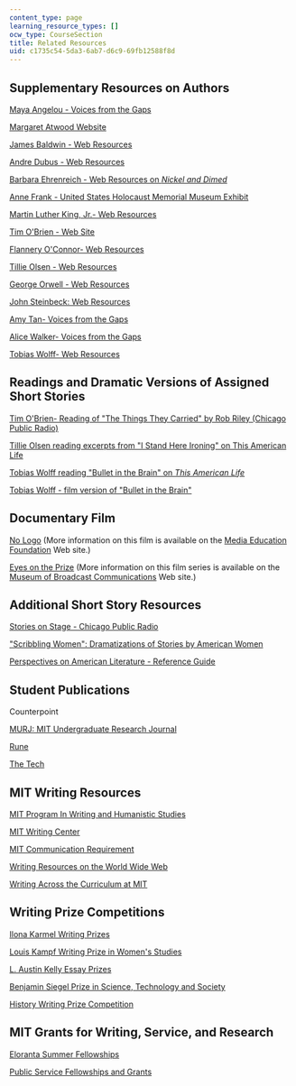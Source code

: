 ```yaml
---
content_type: page
learning_resource_types: []
ocw_type: CourseSection
title: Related Resources
uid: c1735c54-5da3-6ab7-d6c9-69fb12588f8d
---
```


Supplementary Resources on Authors
----------------------------------

[Maya Angelou - Voices from the Gaps](http://voices.cla.umn.edu/artistpages/angelouMaya.php)

[Margaret Atwood Website](http://www.owtoad.com/)

[James Baldwin - Web Resources](https://www.poetryfoundation.org/poets/james-baldwin)

[Andre Dubus - Web Resources](https://www.andredubusshortstories.com/)

[Barbara Ehrenreich - Web Resources on _Nickel and Dimed_](https://www.econlib.org/build-barbara-build-reflections-on-nickel-and-dimed/)

[Anne Frank - United States Holocaust Memorial Museum Exhibit](http://www.ushmm.org/exhibition/anne-frank/htmlsite/)

[Martin Luther King, Jr.- Web Resources](https://thekingcenter.org/about-dr-king/)

[Tim O'Brien - Web Site](https://www.chipublib.org/tim-obrien-biography/)

[Flannery O'Connor- Web Resources](https://www.georgiaencyclopedia.org/articles/arts-culture/flannery-oconnor-1925-1964)

[Tillie Olsen - Web Resources](http://www.tillieolsen.net/about-tillie.php)

[George Orwell - Web Resources](https://www.orwellfoundation.com/the-orwell-foundation/about/about-george-orwell/)

[John Steinbeck: Web Resources](https://www.steinbeck.org/about-john/biography/)

[Amy Tan- Voices from the Gaps](http://voices.cla.umn.edu/artistpages/tanAmy.php)

[Alice Walker- Voices from the Gaps](http://voices.cla.umn.edu/artistpages/walkerAlice.php)

[Tobias Wolff- Web Resources](https://english.stanford.edu/people/tobias-wolff)

Readings and Dramatic Versions of Assigned Short Stories
--------------------------------------------------------

[Tim O'Brien- Reading of "The Things They Carried" by Rob Riley (Chicago Public Radio)](http://web.archive.org/web/20090409121800/http://www.chicagopublicradio.org/audio_library/sos_03audio.asp)

[Tillie Olsen reading excerpts from "I Stand Here Ironing" on This American Life](http://www.thisamericanlife.org/Radio_Episode.aspx?sched=819)

[Tobias Wolff reading "Bullet in the Brain" on _This American Life_](http://www.thisamericanlife.org/Radio_Episode.aspx?sched=1145)

[Tobias Wolff - film version of "Bullet in the Brain"](http://www.imdb.com/title/tt0325129/)

Documentary Film
----------------

[No Logo](http://imdb.com/title/tt0373193/) (More information on this film is available on the [Media Education Foundation](http://www.mediaed.org/videos/CommercialismPoliticsAndMedia/NoLogo) Web site.)

[Eyes on the Prize](http://imdb.com/title/tt0092999/) (More information on this film series is available on the [Museum of Broadcast Communications](https://museum.tv/) Web site.)

Additional Short Story Resources
--------------------------------

[Stories on Stage - Chicago Public Radio](https://www.wbez.org/shows/stories-on-stage/eb0dbd6a-60a2-423d-b6b9-4a4e131a36f9)

["Scribbling Women": Dramatizations of Stories by American Women](https://web.archive.org/web/20070128225244/http://www.scribblingwomen.org/home.html)

[Perspectives on American Literature - Reference Guide](http://www.csustan.edu/english/reuben/pal/TABLE.HTML)

Student Publications
--------------------

Counterpoint

[MURJ: MIT Undergraduate Research Journal](http://murj.mit.edu/)

[Rune](http://web.mit.edu/rune/www/)

[The Tech](http://www-tech.mit.edu/)

MIT Writing Resources
---------------------

[MIT Program In Writing and Humanistic Studies](https://dspace.mit.edu/handle/1721.1/39101)

[MIT Writing Center](https://cmsw.mit.edu/writing-and-communication-center/)

[MIT Communication Requirement](http://web.mit.edu/commreq/index.html)

[Writing Resources on the World Wide Web](http://web.mit.edu/uaa/www/writing/links/)

[Writing Across the Curriculum at MIT](https://cmsw.mit.edu/education/writing-rhetoric-professional-communication/history-wac-mit/)

Writing Prize Competitions
--------------------------

[Ilona Karmel Writing Prizes](http://cmsw.mit.edu/publications/ilona-karmel-writing-prizes/)

[Louis Kampf Writing Prize in Women's Studies](http://web.mit.edu/wgs/prize/)

[L. Austin Kelly Essay Prizes](http://web.mit.edu/kdfund/essay/index.html)

[Benjamin Siegel Prize in Science, Technology and Society](http://sts-program.mit.edu/benjamin-siegel-writing-prize/)

[History Writing Prize Competition](http://web.mit.edu/history/www/)

MIT Grants for Writing, Service, and Research
---------------------------------------------

[Eloranta Summer Fellowships](http://web.mit.edu/eloranta/)

[Public Service Fellowships and Grants](http://web.mit.edu/mitpsc/)